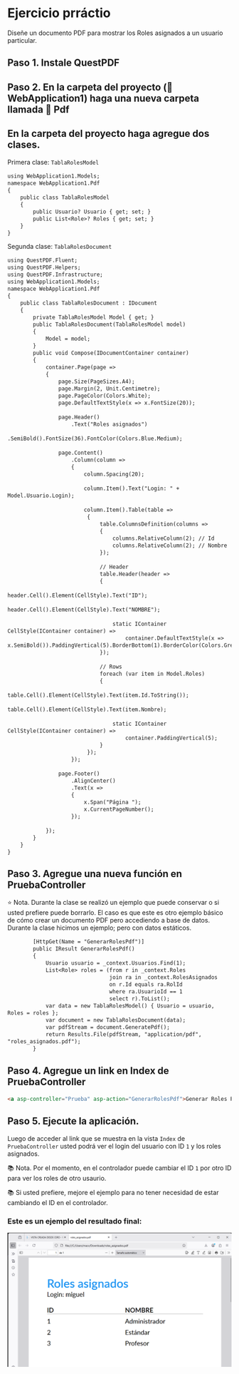 # Ejercicio prráctio

Diseñe un documento PDF para mostrar los Roles asignados a un usuario particular.

## Paso 1. Instale QuestPDF
## Paso 2. En la carpeta del proyecto (:file_folder: WebApplication1) haga una nueva carpeta llamada :file_folder: Pdf

## En la carpeta del proyecto haga agregue dos clases.

Primera clase: `TablaRolesModel` 

```chsarp
using WebApplication1.Models;
namespace WebApplication1.Pdf
{
    public class TablaRolesModel
    {
        public Usuario? Usuario { get; set; }
        public List<Role>? Roles { get; set; }
    }
}
```

Segunda clase: `TablaRolesDocument`  

```chsarp
using QuestPDF.Fluent;
using QuestPDF.Helpers;
using QuestPDF.Infrastructure;
using WebApplication1.Models;
namespace WebApplication1.Pdf
{
    public class TablaRolesDocument : IDocument
    {
        private TablaRolesModel Model { get; }
        public TablaRolesDocument(TablaRolesModel model)
        {
            Model = model;
        }
        public void Compose(IDocumentContainer container)
        {
            container.Page(page =>
            {
                page.Size(PageSizes.A4);
                page.Margin(2, Unit.Centimetre);
                page.PageColor(Colors.White);
                page.DefaultTextStyle(x => x.FontSize(20));

                page.Header()
                    .Text("Roles asignados")
                    .SemiBold().FontSize(36).FontColor(Colors.Blue.Medium);

                page.Content()
                    .Column(column =>
                    {
                        column.Spacing(20);

                        column.Item().Text("Login: " + Model.Usuario.Login);

                        column.Item().Table(table =>
                         {
                             table.ColumnsDefinition(columns =>
                             {
                                 columns.RelativeColumn(2); // Id
                                 columns.RelativeColumn(2); // Nombre
                             });

                             // Header
                             table.Header(header =>
                             {
                                 header.Cell().Element(CellStyle).Text("ID");
                                 header.Cell().Element(CellStyle).Text("NOMBRE");

                                 static IContainer CellStyle(IContainer container) =>
                                     container.DefaultTextStyle(x => x.SemiBold()).PaddingVertical(5).BorderBottom(1).BorderColor(Colors.Grey.Medium);
                             });

                             // Rows
                             foreach (var item in Model.Roles)
                             {
                                 table.Cell().Element(CellStyle).Text(item.Id.ToString());
                                 table.Cell().Element(CellStyle).Text(item.Nombre);

                                 static IContainer CellStyle(IContainer container) =>
                                     container.PaddingVertical(5);
                             }
                         });
                    });

                page.Footer()
                    .AlignCenter()
                    .Text(x =>
                    {
                        x.Span("Página ");
                        x.CurrentPageNumber();
                    });

            });
        }
    }
}
```

## Paso 3. Agregue una nueva función en PruebaController

:star: Nota. Durante la clase se realizó un ejemplo que puede conservar o si usted prefiere puede borrarlo. El caso es que este es otro ejemplo básico de cómo crear un documento PDF pero accediendo a base de datos. Durante la clase hicimos un ejemplo; pero con datos estáticos.  

```chsarp
        [HttpGet(Name = "GenerarRolesPdf")]
        public IResult GenerarRolesPdf()
        {
            Usuario usuario = _context.Usuarios.Find(1);
            List<Role> roles = (from r in _context.Roles
                                join ra in _context.RolesAsignados
                                on r.Id equals ra.RolId
                                where ra.UsuarioId == 1
                                select r).ToList();
            var data = new TablaRolesModel() { Usuario = usuario, Roles = roles };
            var document = new TablaRolesDocument(data);
            var pdfStream = document.GeneratePdf();
            return Results.File(pdfStream, "application/pdf", "roles_asignados.pdf");
        }
```

## Paso 4. Agregue un link en Index de PruebaController

```html
<a asp-controller="Prueba" asp-action="GenerarRolesPdf">Generar Roles PDF</a>
```

## Paso 5. Ejecute la aplicación.

Luego de acceder al link que se muestra en la vista `Index` de `PruebaController` usted podrá ver el login del usuario con ID `1` y los roles asignados.

:books: Nota. Por el momento, en el controlador puede cambiar el ID `1` por otro ID para ver los roles de otro usaurio.

:books: Si usted prefiere, mejore el ejemplo para no tener necesidad de estar cambiando el ID en el controlador.  

### Este es un ejemplo del resultado final:  

![image](./img/roles_asignados.png)  

